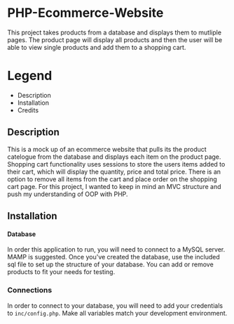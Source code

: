 # PHP-Ecommerce-Website
 This project takes products from a database and displays them to mutliple pages. The product page will display all products and then the user will be able to view single products and add them to a shopping cart. 

# Legend

- Description
- Installation
- Credits


## Description
This is a mock up of an ecommerce website that pulls its the product catelogue from the database and displays each item on the product page. Shopping cart functionality uses sessions to store the users items added to their cart, which will display the quantity, price and total price. There is an option to remove all items from the cart and place order on the shopping cart page. For this project, I wanted to keep in mind an MVC structure and push my understanding of OOP with PHP. 

## Installation
#### Database
In order this application to run, you will need to connect to a MySQL server. MAMP is suggested. Once you've created the database, use the included sql file to set up the structure of your database. You can add or remove products to fit your needs for testing.

### Connections
In order to connect to your database, you will need to add your credentials to `inc/config.php`. Make all variables match your development environment.